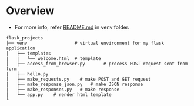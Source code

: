 # Overview

- For more info, refer [README.md](https://github.com/chewzzz1014/flask-projects/tree/master/venv#overview) in venv folder.
```
flask_projects
├── venv                  # virtual environment for my flask application
│   ├── templates
|   |   └── welcome.html  # template
│   ├── access_from_browser.py       # process POST request sent from form
|   ├── hello.py 
|   ├── make_requests.py    # make POST and GET request
|   ├── make_response_json.py   # make JSON response
|   ├── make_responses.py   # make response
|   └── app.py    # render html template
└
```
